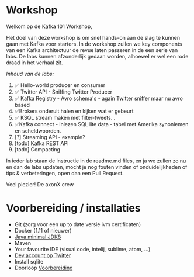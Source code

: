 # Workshop

Welkom op de Kafka 101 Workshop,

Het doel van deze workshop is om snel hands-on aan de slag te kunnen gaan met Kafka voor starters. In de workshop zullen we key components van een Kafka architectuur de revue laten passeren in de een serie van labs. De labs kunnen afzonderlijk gedaan worden, alhoewel er wel een rode draad in het verhaal zit.

*Inhoud van de labs:*
1. ✅ Hello-world producer en consumer 
2. ✅ Twitter API - Sniffing Twitter Producer
3. ✅ Kafka Registry - Avro schema's - again Twitter sniffer maar nu avro based
4. ✅Brokers onderuit halen en kijken wat er gebeurt
5. ✅ KSQL stream maken met filter-tweets. .
6. ✅Kafka connect - inlezen SQL lite data - tabel met Amerika synoniemen en scheldwoorden. 
7. [?] Streaming API - example?
8. [todo] Kafka REST API 
9. [todo] Compacting


In ieder lab staan de instructie in de readme.md files, en ja we zullen zo nu en dan de labs updaten, mocht je nog fouten vinden of onduidelijkheden of tips & verbeteringen, open dan een Pull Request.

Veel plezier!
De axonX crew


# Voorbereiding / installaties
-   Git (zorg voor een up to date versie ivm certificaten)
-   Docker (1.11 of nieuwer)
-   [Java minimal JDK8](https://www.oracle.com/technetwork/pt/java/javase/downloads/jdk8-downloads-2133151.html?printOnly=1)
-   Maven
-   Your favourite IDE (visual code, intelij, sublime, atom, …)
-   [Dev account op Twitter](https://developer.twitter.com/) 
-   Install sqlite 
-	Doorloop [Voorbereiding](https://github.com/axonxai/kafka101_workshop/tree/iteratie_01/voorbereiding)

